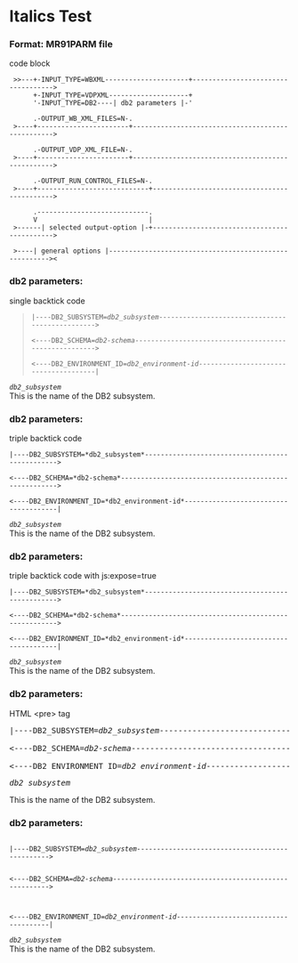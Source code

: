  # Italics Test
 
 ### Format: MR91PARM file   
 code block

     >>---+-INPUT_TYPE=WBXML---------------------+----------------------------------->  
          +-INPUT_TYPE=VDPXML--------------------+    
          '-INPUT_TYPE=DB2----| db2 parameters |-'  
            
          .-OUTPUT_WB_XML_FILES=N-.  
     >----+-----------------------+-------------------------------------------------->   
       
          .-OUTPUT_VDP_XML_FILE=N-.  
     >----+-----------------------+-------------------------------------------------->  
       
          .-OUTPUT_RUN_CONTROL_FILES=N-.  
     >----+----------------------------+--------------------------------------------->  
       
          .----------------------------.  
          V                            |  
     >------| selected output-option |-+--------------------------------------------->  
       
     >----| general options |------------------------------------------------------->< 
  
### db2 parameters:        
single backtick code 

> `|----DB2_SUBSYSTEM=`*`db2_subsystem`*`------------------------------------------------>`  
> ` `   
> `<----DB2_SCHEMA=`*`db2-schema`*`------------------------------------------------------>`   
> ` `  
> `<----DB2_ENVIRONMENT_ID=`*`db2_environment-id`*`--------------------------------------|`  

*`db2_subsystem`*    
This is the name of the DB2 subsystem.


### db2 parameters:        
triple backtick code 

```
|----DB2_SUBSYSTEM=*db2_subsystem*------------------------------------------------>  
  
<----DB2_SCHEMA=*db2-schema*------------------------------------------------------>
  
<----DB2_ENVIRONMENT_ID=*db2_environment-id*--------------------------------------|
```

*`db2_subsystem`*    
This is the name of the DB2 subsystem.


### db2 parameters:        
triple backtick code with js:expose=true

```js:expose=true
|----DB2_SUBSYSTEM=*db2_subsystem*------------------------------------------------>  
  
<----DB2_SCHEMA=*db2-schema*------------------------------------------------------>
  
<----DB2_ENVIRONMENT_ID=*db2_environment-id*--------------------------------------|
```

*`db2_subsystem`*    
This is the name of the DB2 subsystem.

### db2 parameters:        

HTML \<pre\> tag

<pre>
|----DB2_SUBSYSTEM=<i>db2_subsystem</i>------------------------------------------------>  
    
<----DB2_SCHEMA=<i>db2-schema</i>------------------------------------------------------>  
   
<----DB2_ENVIRONMENT_ID=<i>db2_environment-id</i>--------------------------------------|  
</pre>

<pre><i>db2_subsystem</i></pre>  
This is the name of the DB2 subsystem.


### db2 parameters:        
<code>
|----DB2_SUBSYSTEM=<i>db2_subsystem</i>------------------------------------------------>  
  
<----DB2_SCHEMA=<i>db2-schema</i>------------------------------------------------------>  
  
<----DB2_ENVIRONMENT_ID=<i>db2_environment-id</i>--------------------------------------| 
</code>

<code><i>db2_subsystem</i></code>  
This is the name of the DB2 subsystem.

